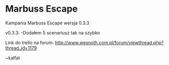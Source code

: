 # Marbuss Escape
Kampania Marbuss Escape wersja 0.3.3

v0.3.3:
-Dodałem 5 scenariusz tak na szybko




Link do trello na forum:
http://www.wesnoth.com.pl/forum/viewthread.php?thread_id=1179


~kalfat

